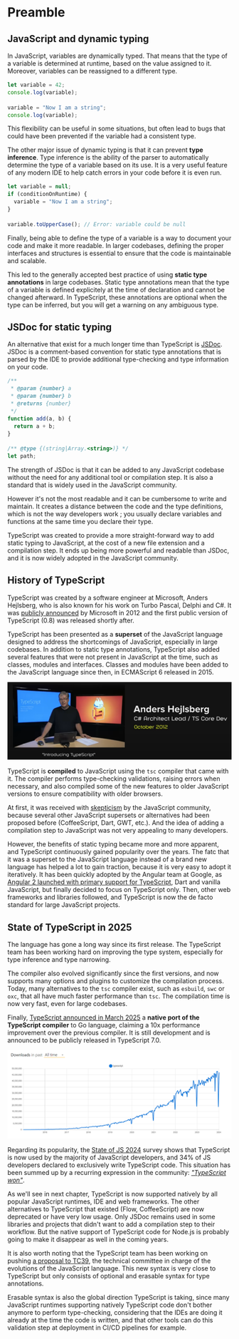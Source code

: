 # Preamble

## JavaScript and dynamic typing

In JavaScript, variables are dynamically typed. That means that the type of a variable is determined at runtime, based on the value assigned to it. Moreover, variables can be reassigned to a different type.

```javascript
let variable = 42;
console.log(variable);

variable = "Now I am a string";
console.log(variable);
```

This flexibility can be useful in some situations, but often lead to bugs that could have been prevented if the variable had a consistent type.

The other major issue of dynamic typing is that it can prevent **type inference**. Type inference is the ability of the parser to automatically determine the type of a variable based on its use. It is a very useful feature of any modern IDE to help catch errors in your code before it is even run.

```javascript
let variable = null;
if (conditionOnRuntime) {
  variable = "Now I am a string";
}

variable.toUpperCase(); // Error: variable could be null
```

Finally, being able to define the type of a variable is a way to document your code and make it more readable. In larger codebases, defining the proper interfaces and structures is essential to ensure that the code is maintainable and scalable.

This led to the generally accepted best practice of using **static type annotations** in large codebases. Static type annotations mean that the type of a variable is defined explicitely at the time of declaration and cannot be changed afterward. In TypeScript, these annotations are optional when the type can be inferred, but you will get a warning on any ambiguous type.

## JSDoc for static typing

An alternative that exist for a much longer time than TypeScript is [JSDoc](https://jsdoc.app/). JSDoc is a comment-based convention for static type annotations that is parsed by the IDE to provide additional type-checking and type information on your code.

```javascript
/**
 * @param {number} a
 * @param {number} b
 * @returns {number}
 */
function add(a, b) {
  return a + b;
}

/** @type {(string|Array.<string>)} */
let path;
```

The strength of JSDoc is that it can be added to any JavaScript codebase without the need for any additional tool or compilation step. It is also a standard that is widely used in the JavaScript community.

However it's not the most readable and it can be cumbersome to write and maintain. It creates a distance between the code and the type definitions, which is not the way developers work ; you usually declare variables and functions at the same time you declare their type.

TypeScript was created to provide a more straight-forward way to add static typing to JavaScript, at the cost of a new file extension and a compilation step. It ends up being more powerful and readable than JSDoc, and it is now widely adopted in the JavaScript community.

## History of TypeScript

TypeScript was created by a software engineer at Microsoft, Anders Hejlsberg, who is also known for his work on Turbo Pascal, Delphi and C#. It was [publicly announced](https://www.youtube.com/watch?v=g48K9LEhHWs) by Microsoft in 2012 and the first public version of TypeScript (0.8) was released shortly after.

TypeScript has been presented as a **superset** of the JavaScript language designed to address the shortcomings of JavaScript, especially in large codebases. In addition to static type annotations, TypeScript also added several features that were not present in JavaScript at the time, such as classes, modules and interfaces. Classes and modules have been added to the JavaScript language since then, in ECMAScript 6 released in 2015.

![Anders Hejlsberg](./assets/introducing-typescript.png)

TypeScript is **compiled** to JavaScript using the `tsc` compiler that came with it. The compiler performs type-checking validations, raising errors when necessary, and also compiled some of the new features to older JavaScript versions to ensure compatibility with older browsers.

At first, it was received with [skepticism](https://arstechnica.com/information-technology/2012/10/microsoft-typescript-the-javascript-we-need-or-a-solution-looking-for-a-problem/) by the JavaScript community, because several other JavaScript supersets or alternatives had been proposed before (CoffeeScript, Dart, GWT, etc.). And the idea of adding a compilation step to JavaScript was not very appealing to many developers.

However, the benefits of static typing became more and more apparent, and TypeScript continuously gained popularity over the years. The fatc that it was a superset to the JavaScript language instead of a brand new language has helped a lot to gain traction, because it is very easy to adopt it iteratively. It has been quickly adopted by the Angular team at Google, as [Angular 2 launched with primary support for TypeScript](https://devblogs.microsoft.com/typescript/angular-2-built-on-typescript/), Dart and vanilla JavaScript, but finally decided to focus on TypeScript only. Then, other web frameworks and libraries followed, and TypeScript is now the de facto standard for large JavaScript projects.

## State of TypeScript in 2025

The language has gone a long way since its first release. The TypeScript team has been working hard on improving the type system, especially for type inference and type narrowing.

The compiler also evolved significantly since the first versions, and now supports many options and plugins to customize the compilation process. Today, many alternatives to the `tsc` compiler exist, such as `esbuild`, `swc` or `oxc`, that all have much faster performance than `tsc`. The compilation time is now very fast, even for large codebases.

Finally, [TypeScript announced in March 2025](https://devblogs.microsoft.com/typescript/typescript-native-port/) a **native port of the TypeScript compiler** to Go language, claiming a 10x performance improvement over the previous compiler. It is still development and is announced to be publicly released in TypeScript 7.0.

![TypeScript downloads over time](./assets/typescript-downloads.png)

Regarding its popularity, the [State of JS 2024](https://2024.stateofjs.com/en-US/usage/#js_ts_balance) survey shows that TypeScript is now used by the majority of JavaScript developers, and 34% of JS developers declared to exclusively write TypeScript code. This situation has been summed up by a recurring expression in the community: [_"TypeScript won"_](https://www.youtube.com/watch?v=EUlM3wx546o).

As we'll see in next chapter, TypeScript is now supported natively by all popular JavaScript runtimes, IDE and web frameworks. The other alternatives to TypeScript that existed (Flow, CoffeeScript) are now deprecated or have very low usage. Only JSDoc remains used in some libraries and projects that didn't want to add a compilation step to their workflow. But the native support of TypeScript code for Node.js is probably going to make it disappear as well in the coming years.

It is also worth noting that the TypeScript team has been working on pushing [a proposal to TC39](https://devblogs.microsoft.com/typescript/a-proposal-for-type-syntax-in-javascript/), the technical committee in charge of the evolutions of the JavaScript language. This new syntax is very close to TypeScript but only consists of optional and erasable syntax for type annotations.

Erasable syntax is also the global direction TypeScript is taking, since many JavaScript runtimes supporting natively TypeScript code don't bother anymore to perform type-checking, considering that the IDEs are doing it already at the time the code is written, and that other tools can do this validation step at deployment in CI/CD pipelines for example.
